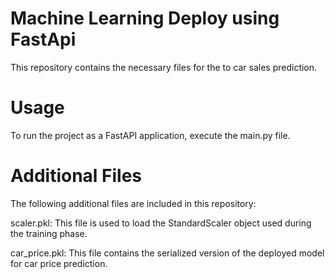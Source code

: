 # Machine Learning Deploy using FastApi
This repository contains the necessary files for the  to car sales prediction. 

# Usage
To run the project as a FastAPI application, execute the main.py file.

# Additional Files
The following additional files are included in this repository:

scaler.pkl: This file is used to load the StandardScaler object used during the training phase.

car_price.pkl: This file contains the serialized version of the deployed model for car price prediction.

